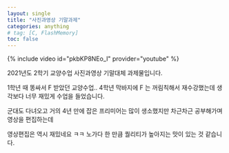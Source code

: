 ```yaml
---
layout: single
title: "사진과영상 기말과제"
categories: anything
# tag: [C, FlashMemory]
toc: false
---
```


{% include video id="pkbKP8NEo_I" provider="youtube" %}

2021년도 2학기 교양수업 사진과영상 기말대체 과제물입니다.

1학년 때 똥싸서 F 받았던 교양수업..
4학년 막바지에 F 는 꺼림칙해서 재수강했는데 생각보다 너무 재밌게 수업을 들었습니다.

군대도 다녀오고 거의 4년 만에 잡은 프리미어는 많이 생소했지만 차근차근 공부해가며 영상을 편집하는데

영상편집은 역시 재밌네요 ㅋㅋ 노가다 한 만큼 퀄리티가 높아지는 맛이 있는 것 같습니다.